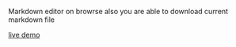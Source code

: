 Markdown editor on browrse
also you are able to download current markdown file

[live demo](https://markdown-browser-fullstack.vercel.app/)
